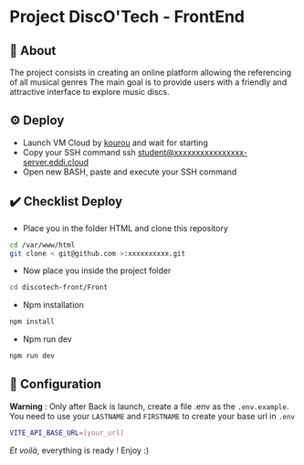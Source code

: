 # Project DiscO'Tech - FrontEnd

## :man_dancing: About

The project consists in creating an online platform allowing the referencing of all musical genres
The main goal is to provide users with a friendly and attractive interface to explore music discs.

## :gear: Deploy

- Launch VM Cloud by [kourou](https://kourou.oclock.io/ressources/vm-cloud/) and wait for starting
- Copy your SSH command ssh <student@xxxxxxxxxxxxxxxx-server.eddi.cloud>
- Open new BASH, paste and execute your SSH command

## :heavy_check_mark: Checklist Deploy

- Place you in the folder HTML and clone this repository

```bash
cd /var/www/html
git clone < git@github.com >:xxxxxxxxxx.git
```

- Now place you inside the project folder

```bash
cd discotech-front/Front
```

- Npm installation

```bash
npm install
```

- Npm run dev

```bash
npm run dev
```

## :hammer: Configuration

**Warning** : Only after Back is launch, create a file .env as the `.env.example`.
You need to use your `LASTNAME` and `FIRSTNAME` to create your base url in `.env`

```bash
VITE_API_BASE_URL=[your_url]
```

_Et voilà_, everything is ready ! Enjoy :)
